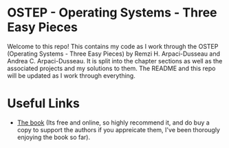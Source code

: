 # OSTEP - Operating Systems - Three Easy Pieces
Welcome to this repo! This contains my code as I work through the OSTEP (Operating Systems - Three Easy Pieces) by Remzi H. Arpaci-Dusseau and Andrea C. Arpaci-Dusseau. It is split into the chapter sections as well as the associated projects and my solutions to them. The README and this repo will be updated as I work through everything.








# Useful Links
- [The book](https://pages.cs.wisc.edu/~remzi/OSTEP/) (Its free and online, so highly recommend it, and do buy a copy to support the authors if you appreicate them, I've been thorougly enjoying the book so far).